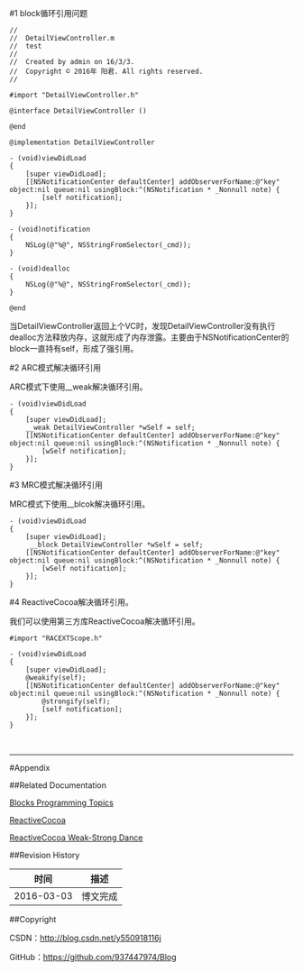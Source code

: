 #1 block循环引用问题

```objc
//
//  DetailViewController.m
//  test
//
//  Created by admin on 16/3/3.
//  Copyright © 2016年 阳君. All rights reserved.
//

#import "DetailViewController.h"

@interface DetailViewController ()

@end

@implementation DetailViewController

- (void)viewDidLoad
{
    [super viewDidLoad];
    [[NSNotificationCenter defaultCenter] addObserverForName:@"key" object:nil queue:nil usingBlock:^(NSNotification * _Nonnull note) {
        [self notification];
    }];
}

- (void)notification
{
    NSLog(@"%@", NSStringFromSelector(_cmd));
}

- (void)dealloc
{
    NSLog(@"%@", NSStringFromSelector(_cmd));
}

@end
```

当DetailViewController返回上个VC时，发现DetailViewController没有执行dealloc方法释放内存，这就形成了内存泄露。主要由于NSNotificationCenter的block一直持有self，形成了强引用。

#2 ARC模式解决循环引用

ARC模式下使用__weak解决循环引用。

```objc
- (void)viewDidLoad
{
    [super viewDidLoad];
    __weak DetailViewController *wSelf = self;
    [[NSNotificationCenter defaultCenter] addObserverForName:@"key" object:nil queue:nil usingBlock:^(NSNotification * _Nonnull note) {
    	[wSelf notification];
    }];
}
```

#3 MRC模式解决循环引用

MRC模式下使用__blcok解决循环引用。

```objc
- (void)viewDidLoad
{
    [super viewDidLoad];
	 __block DetailViewController *wSelf = self;
    [[NSNotificationCenter defaultCenter] addObserverForName:@"key" object:nil queue:nil usingBlock:^(NSNotification * _Nonnull note) {
        [wSelf notification];
    }];
}
```

#4 ReactiveCocoa解决循环引用。

我们可以使用第三方库ReactiveCocoa解决循环引用。

```objc
#import "RACEXTScope.h"

- (void)viewDidLoad
{
	[super viewDidLoad];
	@weakify(self);
	[[NSNotificationCenter defaultCenter] addObserverForName:@"key" object:nil queue:nil usingBlock:^(NSNotification * _Nonnull note) {
		@strongify(self);
		[self notification];
	}];
}

```

&#160;

----------

#Appendix

##Related Documentation

[Blocks Programming Topics](https://developer.apple.com/library/ios/documentation/Cocoa/Conceptual/Blocks/Articles/00_Introduction.html)

[ReactiveCocoa](https://github.com/ReactiveCocoa/ReactiveCocoa#)

[ReactiveCocoa Weak-Strong Dance](http://blog.csdn.net/likendsl/article/details/37764813)

##Revision History

| 时间 | 描述 |
| ---- | ---- |
| 2016-03-03 | 博文完成 |

##Copyright

CSDN：http://blog.csdn.net/y550918116j

GitHub：https://github.com/937447974/Blog